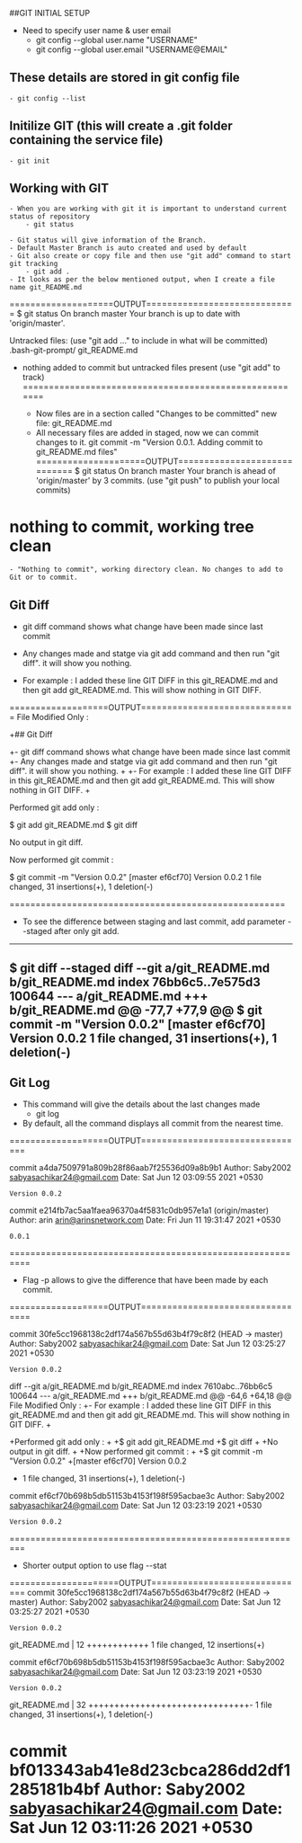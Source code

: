 ##GIT INITIAL SETUP
- Need to specify user name & user email
	- git config --global user.name "USERNAME"
	- git config --global user.email "USERNAME@EMAIL"

## These details are stored in git config file
	- git config --list

## Initilize GIT (this will create a .git folder containing the service file)
	- git init

## Working with GIT
	- When you are working with git it is important to understand current status of repository
		- git status

	- Git status will give information of the Branch.
	- Default Master Branch is auto created and used by default
	- Git also create or copy file and then use "git add" command to start git tracking
		- git add .
	- It looks as per the below mentioned output, when I create a file name git_README.md

====================OUTPUT=============================
$ git status
On branch master
Your branch is up to date with 'origin/master'.

Untracked files:
  (use "git add <file>..." to include in what will be committed)
	.bash-git-prompt/
	git_README.md
- nothing added to commit but untracked files present (use "git add" to track)
=======================================================

	- Now files are in a section called "Changes to be committed"
         	new file:   git_README.md
	- All necessary files are added in staged, now we can commit changes to it.
		git commit -m "Version 0.0.1. Adding commit to git_README.md files"
=====================OUTPUT=============================
$ git status
On branch master
Your branch is ahead of 'origin/master' by 3 commits.
  (use "git push" to publish your local commits)

nothing to commit, working tree clean
========================================================
	
	- "Nothing to commit", working directory clean. No changes to add to Git or to commit.

## Git Diff

- git diff command shows what change have been made since last commit
- Any changes made and statge via git add command and then run "git diff". it will show you nothing. 

- For example : I added these line GIT DIFF in this git_README.md and then git add git_README.md. This will show nothing in GIT DIFF. 

===================OUTPUT==============================
File Modified Only : 

+## Git Diff
 
+- git diff command shows what change have been made since last commit
+- Any changes made and statge via git add command and then run "git diff". it will show you nothing. 
+
+- For example : I added these line GIT DIFF in this git_README.md and then git add git_README.md. This will show nothing in GIT DIFF. 
+

Performed git add only : 

$ git add git_README.md 
$ git diff

No output in git diff. 

Now performed git commit : 

$ git commit -m "Version 0.0.2"
[master ef6cf70] Version 0.0.2
 1 file changed, 31 insertions(+), 1 deletion(-)

=====================================================

- To see the difference between staging and last commit, add parameter --staged after only git add. 

-------------------------------------------------------
$ git diff --staged
diff --git a/git_README.md b/git_README.md
index 76bb6c5..7e575d3 100644
--- a/git_README.md
+++ b/git_README.md
@@ -77,7 +77,9 @@ $ git commit -m "Version 0.0.2"
 [master ef6cf70] Version 0.0.2
  1 file changed, 31 insertions(+), 1 deletion(-)
------------------------------------------------------

## Git Log
	
- This command will give the details about the last changes made
	- git log
- By default, all the command displays all commit from the nearest time. 

===================OUTPUT================================

commit a4da7509791a809b28f86aab7f25536d09a8b9b1
Author: Saby2002 <sabyasachikar24@gmail.com>
Date:   Sat Jun 12 03:09:55 2021 +0530

    Version 0.0.2

commit e214fb7ac5aa1faea96370a4f5831c0db957e1a1 (origin/master)
Author: arin <arin@arinsnetwork.com>
Date:   Fri Jun 11 19:31:47 2021 +0530

    0.0.1
==========================================================

- Flag -p allows to give the difference that have been made by each commit.

===================OUTPUT=================================

commit 30fe5cc1968138c2df174a567b55d63b4f79c8f2 (HEAD -> master)
Author: Saby2002 <sabyasachikar24@gmail.com>
Date:   Sat Jun 12 03:25:27 2021 +0530

    Version 0.0.2

diff --git a/git_README.md b/git_README.md
index 7610abc..76bb6c5 100644
--- a/git_README.md
+++ b/git_README.md
@@ -64,6 +64,18 @@ File Modified Only :
 +- For example : I added these line GIT DIFF in this git_README.md and then git add git_README.md. This will show nothing in GIT DIFF. 
 +
 
+Performed git add only : 
+
+$ git add git_README.md 
+$ git diff
+
+No output in git diff. 
+
+Now performed git commit : 
+
+$ git commit -m "Version 0.0.2"
+[master ef6cf70] Version 0.0.2
+ 1 file changed, 31 insertions(+), 1 deletion(-)        

commit ef6cf70b698b5db51153b4153f198f595acbae3c
Author: Saby2002 <sabyasachikar24@gmail.com>
Date:   Sat Jun 12 03:23:19 2021 +0530

    Version 0.0.2
=========================================================

- Shorter output option to use flag --stat

=====================OUTPUT==============================
commit 30fe5cc1968138c2df174a567b55d63b4f79c8f2 (HEAD -> master)
Author: Saby2002 <sabyasachikar24@gmail.com>
Date:   Sat Jun 12 03:25:27 2021 +0530

    Version 0.0.2

 git_README.md | 12 ++++++++++++
 1 file changed, 12 insertions(+)

commit ef6cf70b698b5db51153b4153f198f595acbae3c
Author: Saby2002 <sabyasachikar24@gmail.com>
Date:   Sat Jun 12 03:23:19 2021 +0530

    Version 0.0.2

 git_README.md | 32 +++++++++++++++++++++++++++++++-
 1 file changed, 31 insertions(+), 1 deletion(-)

commit bf013343ab41e8d23cbca286dd2df1285181b4bf
Author: Saby2002 <sabyasachikar24@gmail.com>
Date:   Sat Jun 12 03:11:26 2021 +0530
===========================================================




